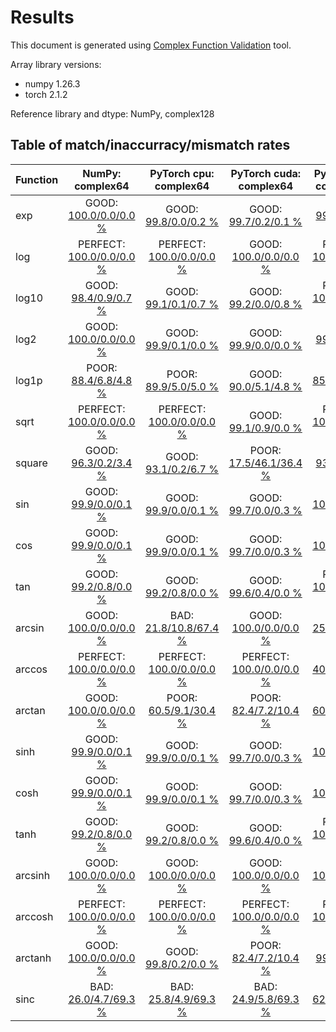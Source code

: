 
# Results

This document is generated using [Complex Function Validation](https://github.com/pearu/complex_function_validation) tool.

Array library versions:
- numpy 1.26.3
- torch 2.1.2

Reference library and dtype: NumPy, complex128

## Table of match/inaccurracy/mismatch rates

 | Function | NumPy: complex64 | PyTorch cpu: complex64 | PyTorch cuda: complex64 | PyTorch cpu: complex128 | PyTorch cuda: complex128 | 
 | :---- | :----: | :----: | :----: | :----: | :----: | 
 | exp | GOOD: [100.0/0.0/0.0 %](data/exp_NumPy_complex128_cpu_versus_NumPy_complex64_cpu.txt) | GOOD: [99.8/0.0/0.2 %](data/exp_NumPy_complex128_cpu_versus_PyTorch_complex64_cpu.txt) | GOOD: [99.7/0.2/0.1 %](data/exp_NumPy_complex128_cpu_versus_PyTorch_complex64_cuda.txt) | GOOD: [99.9/0.0/0.1 %](data/exp_NumPy_complex128_cpu_versus_PyTorch_complex128_cpu.txt) | GOOD: [100.0/0.0/0.0 %](data/exp_NumPy_complex128_cpu_versus_PyTorch_complex128_cuda.txt) | 
 | log | PERFECT: [100.0/0.0/0.0 %](data/log_NumPy_complex128_cpu_versus_NumPy_complex64_cpu.txt) | PERFECT: [100.0/0.0/0.0 %](data/log_NumPy_complex128_cpu_versus_PyTorch_complex64_cpu.txt) | GOOD: [100.0/0.0/0.0 %](data/log_NumPy_complex128_cpu_versus_PyTorch_complex64_cuda.txt) | PERFECT: [100.0/0.0/0.0 %](data/log_NumPy_complex128_cpu_versus_PyTorch_complex128_cpu.txt) | GOOD: [99.0/0.0/1.0 %](data/log_NumPy_complex128_cpu_versus_PyTorch_complex128_cuda.txt) | 
 | log10 | GOOD: [98.4/0.9/0.7 %](data/log10_NumPy_complex128_cpu_versus_NumPy_complex64_cpu.txt) | GOOD: [99.1/0.1/0.7 %](data/log10_NumPy_complex128_cpu_versus_PyTorch_complex64_cpu.txt) | GOOD: [99.2/0.0/0.8 %](data/log10_NumPy_complex128_cpu_versus_PyTorch_complex64_cuda.txt) | PERFECT: [100.0/0.0/0.0 %](data/log10_NumPy_complex128_cpu_versus_PyTorch_complex128_cpu.txt) | GOOD: [99.0/0.0/1.0 %](data/log10_NumPy_complex128_cpu_versus_PyTorch_complex128_cuda.txt) | 
 | log2 | GOOD: [100.0/0.0/0.0 %](data/log2_NumPy_complex128_cpu_versus_NumPy_complex64_cpu.txt) | GOOD: [99.9/0.1/0.0 %](data/log2_NumPy_complex128_cpu_versus_PyTorch_complex64_cpu.txt) | GOOD: [99.9/0.0/0.0 %](data/log2_NumPy_complex128_cpu_versus_PyTorch_complex64_cuda.txt) | GOOD: [99.3/0.0/0.7 %](data/log2_NumPy_complex128_cpu_versus_PyTorch_complex128_cpu.txt) | GOOD: [98.3/0.0/1.7 %](data/log2_NumPy_complex128_cpu_versus_PyTorch_complex128_cuda.txt) | 
 | log1p | POOR: [88.4/6.8/4.8 %](data/log1p_NumPy_complex128_cpu_versus_NumPy_complex64_cpu.txt) | POOR: [89.9/5.0/5.0 %](data/log1p_NumPy_complex128_cpu_versus_PyTorch_complex64_cpu.txt) | GOOD: [90.0/5.1/4.8 %](data/log1p_NumPy_complex128_cpu_versus_PyTorch_complex64_cuda.txt) | POOR: [85.0/3.4/11.6 %](data/log1p_NumPy_complex128_cpu_versus_PyTorch_complex128_cpu.txt) | POOR: [84.4/3.3/12.3 %](data/log1p_NumPy_complex128_cpu_versus_PyTorch_complex128_cuda.txt) | 
 | sqrt | PERFECT: [100.0/0.0/0.0 %](data/sqrt_NumPy_complex128_cpu_versus_NumPy_complex64_cpu.txt) | PERFECT: [100.0/0.0/0.0 %](data/sqrt_NumPy_complex128_cpu_versus_PyTorch_complex64_cpu.txt) | GOOD: [99.1/0.9/0.0 %](data/sqrt_NumPy_complex128_cpu_versus_PyTorch_complex64_cuda.txt) | PERFECT: [100.0/0.0/0.0 %](data/sqrt_NumPy_complex128_cpu_versus_PyTorch_complex128_cpu.txt) | GOOD: [98.5/0.5/1.0 %](data/sqrt_NumPy_complex128_cpu_versus_PyTorch_complex128_cuda.txt) | 
 | square | GOOD: [96.3/0.2/3.4 %](data/square_NumPy_complex128_cpu_versus_NumPy_complex64_cpu.txt) | GOOD: [93.1/0.2/6.7 %](data/square_NumPy_complex128_cpu_versus_PyTorch_complex64_cpu.txt) | POOR: [17.5/46.1/36.4 %](data/square_NumPy_complex128_cpu_versus_PyTorch_complex64_cuda.txt) | GOOD: [93.6/0.0/6.4 %](data/square_NumPy_complex128_cpu_versus_PyTorch_complex128_cpu.txt) | POOR: [13.8/48.3/37.9 %](data/square_NumPy_complex128_cpu_versus_PyTorch_complex128_cuda.txt) | 
 | sin | GOOD: [99.9/0.0/0.1 %](data/sin_NumPy_complex128_cpu_versus_NumPy_complex64_cpu.txt) | GOOD: [99.9/0.0/0.1 %](data/sin_NumPy_complex128_cpu_versus_PyTorch_complex64_cpu.txt) | GOOD: [99.7/0.0/0.3 %](data/sin_NumPy_complex128_cpu_versus_PyTorch_complex64_cuda.txt) | GOOD: [100.0/0.0/0.0 %](data/sin_NumPy_complex128_cpu_versus_PyTorch_complex128_cpu.txt) | GOOD: [99.9/0.0/0.1 %](data/sin_NumPy_complex128_cpu_versus_PyTorch_complex128_cuda.txt) | 
 | cos | GOOD: [99.9/0.0/0.1 %](data/cos_NumPy_complex128_cpu_versus_NumPy_complex64_cpu.txt) | GOOD: [99.9/0.0/0.1 %](data/cos_NumPy_complex128_cpu_versus_PyTorch_complex64_cpu.txt) | GOOD: [99.7/0.0/0.3 %](data/cos_NumPy_complex128_cpu_versus_PyTorch_complex64_cuda.txt) | GOOD: [100.0/0.0/0.0 %](data/cos_NumPy_complex128_cpu_versus_PyTorch_complex128_cpu.txt) | GOOD: [99.9/0.0/0.1 %](data/cos_NumPy_complex128_cpu_versus_PyTorch_complex128_cuda.txt) | 
 | tan | GOOD: [99.2/0.8/0.0 %](data/tan_NumPy_complex128_cpu_versus_NumPy_complex64_cpu.txt) | GOOD: [99.2/0.8/0.0 %](data/tan_NumPy_complex128_cpu_versus_PyTorch_complex64_cpu.txt) | GOOD: [99.6/0.4/0.0 %](data/tan_NumPy_complex128_cpu_versus_PyTorch_complex64_cuda.txt) | PERFECT: [100.0/0.0/0.0 %](data/tan_NumPy_complex128_cpu_versus_PyTorch_complex128_cpu.txt) | GOOD: [98.0/2.0/0.0 %](data/tan_NumPy_complex128_cpu_versus_PyTorch_complex128_cuda.txt) | 
 | arcsin | GOOD: [100.0/0.0/0.0 %](data/arcsin_NumPy_complex128_cpu_versus_NumPy_complex64_cpu.txt) | BAD: [21.8/10.8/67.4 %](data/arcsin_NumPy_complex128_cpu_versus_PyTorch_complex64_cpu.txt) | GOOD: [100.0/0.0/0.0 %](data/arcsin_NumPy_complex128_cpu_versus_PyTorch_complex64_cuda.txt) | BAD: [25.6/3.8/70.5 %](data/arcsin_NumPy_complex128_cpu_versus_PyTorch_complex128_cpu.txt) | GOOD: [100.0/0.0/0.0 %](data/arcsin_NumPy_complex128_cpu_versus_PyTorch_complex128_cuda.txt) | 
 | arccos | PERFECT: [100.0/0.0/0.0 %](data/arccos_NumPy_complex128_cpu_versus_NumPy_complex64_cpu.txt) | PERFECT: [100.0/0.0/0.0 %](data/arccos_NumPy_complex128_cpu_versus_PyTorch_complex64_cpu.txt) | PERFECT: [100.0/0.0/0.0 %](data/arccos_NumPy_complex128_cpu_versus_PyTorch_complex64_cuda.txt) | BAD: [40.3/0.5/59.2 %](data/arccos_NumPy_complex128_cpu_versus_PyTorch_complex128_cpu.txt) | PERFECT: [100.0/0.0/0.0 %](data/arccos_NumPy_complex128_cpu_versus_PyTorch_complex128_cuda.txt) | 
 | arctan | GOOD: [100.0/0.0/0.0 %](data/arctan_NumPy_complex128_cpu_versus_NumPy_complex64_cpu.txt) | POOR: [60.5/9.1/30.4 %](data/arctan_NumPy_complex128_cpu_versus_PyTorch_complex64_cpu.txt) | POOR: [82.4/7.2/10.4 %](data/arctan_NumPy_complex128_cpu_versus_PyTorch_complex64_cuda.txt) | POOR: [60.6/3.5/35.8 %](data/arctan_NumPy_complex128_cpu_versus_PyTorch_complex128_cpu.txt) | POOR: [85.4/2.3/12.3 %](data/arctan_NumPy_complex128_cpu_versus_PyTorch_complex128_cuda.txt) | 
 | sinh | GOOD: [99.9/0.0/0.1 %](data/sinh_NumPy_complex128_cpu_versus_NumPy_complex64_cpu.txt) | GOOD: [99.9/0.0/0.1 %](data/sinh_NumPy_complex128_cpu_versus_PyTorch_complex64_cpu.txt) | GOOD: [99.7/0.0/0.3 %](data/sinh_NumPy_complex128_cpu_versus_PyTorch_complex64_cuda.txt) | GOOD: [100.0/0.0/0.0 %](data/sinh_NumPy_complex128_cpu_versus_PyTorch_complex128_cpu.txt) | GOOD: [99.9/0.0/0.1 %](data/sinh_NumPy_complex128_cpu_versus_PyTorch_complex128_cuda.txt) | 
 | cosh | GOOD: [99.9/0.0/0.1 %](data/cosh_NumPy_complex128_cpu_versus_NumPy_complex64_cpu.txt) | GOOD: [99.9/0.0/0.1 %](data/cosh_NumPy_complex128_cpu_versus_PyTorch_complex64_cpu.txt) | GOOD: [99.7/0.0/0.3 %](data/cosh_NumPy_complex128_cpu_versus_PyTorch_complex64_cuda.txt) | GOOD: [100.0/0.0/0.0 %](data/cosh_NumPy_complex128_cpu_versus_PyTorch_complex128_cpu.txt) | GOOD: [99.9/0.0/0.1 %](data/cosh_NumPy_complex128_cpu_versus_PyTorch_complex128_cuda.txt) | 
 | tanh | GOOD: [99.2/0.8/0.0 %](data/tanh_NumPy_complex128_cpu_versus_NumPy_complex64_cpu.txt) | GOOD: [99.2/0.8/0.0 %](data/tanh_NumPy_complex128_cpu_versus_PyTorch_complex64_cpu.txt) | GOOD: [99.6/0.4/0.0 %](data/tanh_NumPy_complex128_cpu_versus_PyTorch_complex64_cuda.txt) | PERFECT: [100.0/0.0/0.0 %](data/tanh_NumPy_complex128_cpu_versus_PyTorch_complex128_cpu.txt) | GOOD: [98.0/2.0/0.0 %](data/tanh_NumPy_complex128_cpu_versus_PyTorch_complex128_cuda.txt) | 
 | arcsinh | GOOD: [100.0/0.0/0.0 %](data/arcsinh_NumPy_complex128_cpu_versus_NumPy_complex64_cpu.txt) | GOOD: [100.0/0.0/0.0 %](data/arcsinh_NumPy_complex128_cpu_versus_PyTorch_complex64_cpu.txt) | GOOD: [100.0/0.0/0.0 %](data/arcsinh_NumPy_complex128_cpu_versus_PyTorch_complex64_cuda.txt) | GOOD: [100.0/0.0/0.0 %](data/arcsinh_NumPy_complex128_cpu_versus_PyTorch_complex128_cpu.txt) | GOOD: [100.0/0.0/0.0 %](data/arcsinh_NumPy_complex128_cpu_versus_PyTorch_complex128_cuda.txt) | 
 | arccosh | PERFECT: [100.0/0.0/0.0 %](data/arccosh_NumPy_complex128_cpu_versus_NumPy_complex64_cpu.txt) | PERFECT: [100.0/0.0/0.0 %](data/arccosh_NumPy_complex128_cpu_versus_PyTorch_complex64_cpu.txt) | PERFECT: [100.0/0.0/0.0 %](data/arccosh_NumPy_complex128_cpu_versus_PyTorch_complex64_cuda.txt) | PERFECT: [100.0/0.0/0.0 %](data/arccosh_NumPy_complex128_cpu_versus_PyTorch_complex128_cpu.txt) | PERFECT: [100.0/0.0/0.0 %](data/arccosh_NumPy_complex128_cpu_versus_PyTorch_complex128_cuda.txt) | 
 | arctanh | GOOD: [100.0/0.0/0.0 %](data/arctanh_NumPy_complex128_cpu_versus_NumPy_complex64_cpu.txt) | GOOD: [99.8/0.2/0.0 %](data/arctanh_NumPy_complex128_cpu_versus_PyTorch_complex64_cpu.txt) | POOR: [82.4/7.2/10.4 %](data/arctanh_NumPy_complex128_cpu_versus_PyTorch_complex64_cuda.txt) | GOOD: [99.9/0.1/0.0 %](data/arctanh_NumPy_complex128_cpu_versus_PyTorch_complex128_cpu.txt) | POOR: [85.3/2.4/12.3 %](data/arctanh_NumPy_complex128_cpu_versus_PyTorch_complex128_cuda.txt) | 
 | sinc | BAD: [26.0/4.7/69.3 %](data/sinc_NumPy_complex128_cpu_versus_NumPy_complex64_cpu.txt) | BAD: [25.8/4.9/69.3 %](data/sinc_NumPy_complex128_cpu_versus_PyTorch_complex64_cpu.txt) | BAD: [24.9/5.8/69.3 %](data/sinc_NumPy_complex128_cpu_versus_PyTorch_complex64_cuda.txt) | POOR: [62.8/0.0/37.2 %](data/sinc_NumPy_complex128_cpu_versus_PyTorch_complex128_cpu.txt) | POOR: [50.6/1.2/48.2 %](data/sinc_NumPy_complex128_cpu_versus_PyTorch_complex128_cuda.txt) | 
